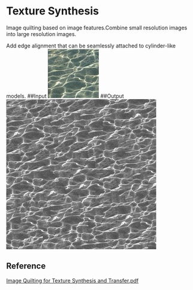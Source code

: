 # Texture Synthesis

Image quilting based on image features.Combine small resolution images into large resolution images.

Add edge alignment that can be seamlessly attached to cylinder-like models.
##Input
![Input](Input.jpg)
##Output
![Output](Output.jpg)


## Reference
[Image Quilting for Texture Synthesis and Transfer.pdf](Image_Quilting_for_Texture_Synthesis_and_Transfer.pdf)